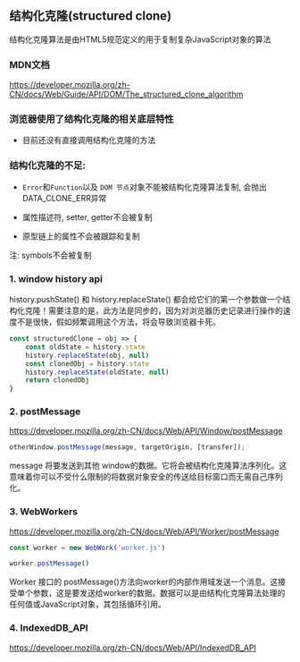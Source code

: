 ## 结构化克隆(structured clone)
结构化克隆算法是由HTML5规范定义的用于复制复杂JavaScript对象的算法


### MDN文档
https://developer.mozilla.org/zh-CN/docs/Web/Guide/API/DOM/The_structured_clone_algorithm


### 浏览器使用了结构化克隆的相关底层特性
- 目前还没有直接调用结构化克隆的方法


### 结构化克隆的不足: 
- ``Error``和``Function``以及 ``DOM 节点``对象不能被结构化克隆算法复制, 会抛出DATA_CLONE_ERR异常

- 属性描述符, setter, getter不会被复制

- 原型链上的属性不会被跟踪和复制

注: symbols不会被复制

### 1. window history api

history.pushState() 和 history.replaceState() 都会给它们的第一个参数做一个结构化克隆！需要注意的是，此方法是同步的，因为对浏览器历史记录进行操作的速度不是很快，假如频繁调用这个方法，将会导致浏览器卡死。

```js
const structuredClone = obj => {
    const oldState = history.state
    history.replaceState(obj, null)
    const clonedObj = history.state
    history.replaceState(oldState, null)
    return clonedObj
}
```

### 2. postMessage

https://developer.mozilla.org/zh-CN/docs/Web/API/Window/postMessage

```js
otherWindow.postMessage(message, targetOrigin, [transfer]);
```

message
将要发送到其他 window的数据。它将会被结构化克隆算法序列化。这意味着你可以不受什么限制的将数据对象安全的传送给目标窗口而无需自己序列化。


### 3. WebWorkers

https://developer.mozilla.org/zh-CN/docs/Web/API/Worker/postMessage

```js
const worker = new WebWork('worker.js')

worker.postMessage()
```

Worker 接口的 postMessage()方法向worker的内部作用域发送一个消息。这接受单个参数，这是要发送给worker的数据。数据可以是由结构化克隆算法处理的任何值或JavaScript对象，其包括循环引用。

### 4. IndexedDB_API

https://developer.mozilla.org/zh-CN/docs/Web/API/IndexedDB_API